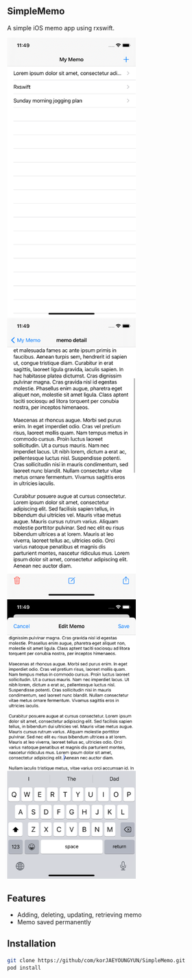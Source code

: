 ## SimpleMemo

A simple iOS memo app using rxswift.

<img src="screenshots/memolist.png" width="300"/> <img src="screenshots/memodetail.png" width="300"/> <img src="screenshots/memoedit.png" width="300"/>

## Features

- Adding, deleting, updating, retrieving memo
- Memo saved permanently

## Installation

```bash
git clone https://github/com/korJAEYOUNGYUN/SimpleMemo.git
pod install
```
